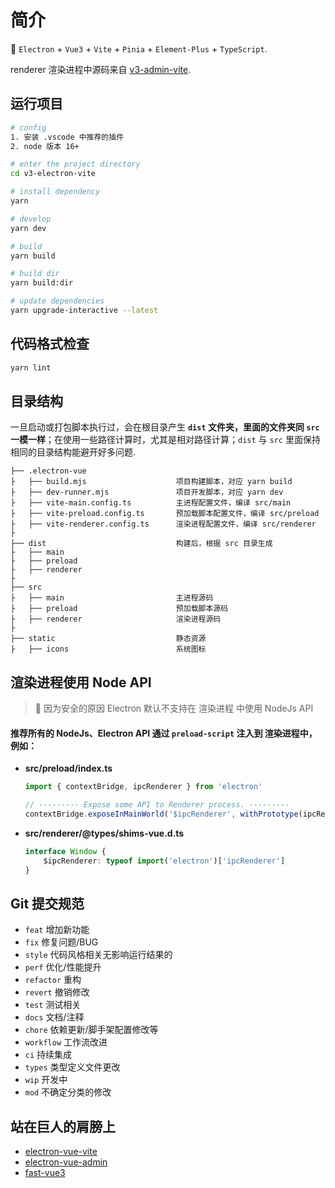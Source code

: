 # 简介

🥳 `Electron` + `Vue3` + `Vite` + `Pinia` + `Element-Plus` + `TypeScript`.

renderer 渲染进程中源码来自 [v3-admin-vite](https://github.com/un-pany/v3-admin-vite).

## 运行项目

```bash
# config
1. 安装 .vscode 中推荐的插件
2. node 版本 16+

# enter the project directory
cd v3-electron-vite

# install dependency
yarn

# develop
yarn dev

# build
yarn build

# build dir
yarn build:dir

# update dependencies
yarn upgrade-interactive --latest
```

## 代码格式检查

```bash
yarn lint
```

## 目录结构

一旦启动或打包脚本执行过，会在根目录产生 **`dist` 文件夹，里面的文件夹同 `src` 一模一样**；在使用一些路径计算时，尤其是相对路径计算；`dist` 与 `src` 里面保持相同的目录结构能避开好多问题.

```tree
├── .electron-vue
├   ├── build.mjs                    项目构建脚本，对应 yarn build
├   ├── dev-runner.mjs               项目开发脚本，对应 yarn dev
├   ├── vite-main.config.ts          主进程配置文件，编译 src/main
├   ├── vite-preload.config.ts       预加载脚本配置文件，编译 src/preload
├   ├── vite-renderer.config.ts      渲染进程配置文件，编译 src/renderer
├
├── dist                             构建后，根据 src 目录生成
├   ├── main
├   ├── preload
├   ├── renderer
├
├── src
├   ├── main                         主进程源码
├   ├── preload                      预加载脚本源码
├   ├── renderer                     渲染进程源码
├
├── static                           静态资源
├   ├── icons                        系统图标
```

## 渲染进程使用 Node API

> 🚧 因为安全的原因 Electron 默认不支持在 渲染进程 中使用 NodeJs API

#### 推荐所有的 NodeJs、Electron API 通过 `preload-script` 注入到 渲染进程中，例如：

-   **src/preload/index.ts**

    ```typescript
    import { contextBridge, ipcRenderer } from 'electron'

    // --------- Expose some API to Renderer process. ---------
    contextBridge.exposeInMainWorld('$ipcRenderer', withPrototype(ipcRenderer))
    ```

-   **src/renderer/@types/shims-vue.d.ts**

    ```typescript
    interface Window {
        $ipcRenderer: typeof import('electron')['ipcRenderer']
    }
    ```

## Git 提交规范

-   `feat` 增加新功能
-   `fix` 修复问题/BUG
-   `style` 代码风格相关无影响运行结果的
-   `perf` 优化/性能提升
-   `refactor` 重构
-   `revert` 撤销修改
-   `test` 测试相关
-   `docs` 文档/注释
-   `chore` 依赖更新/脚手架配置修改等
-   `workflow` 工作流改进
-   `ci` 持续集成
-   `types` 类型定义文件更改
-   `wip` 开发中
-   `mod` 不确定分类的修改

## 站在巨人的肩膀上

-   [electron-vue-vite](https://github.com/caoxiemeihao/electron-vue-vite)
-   [electron-vue-admin](https://github.com/PanJiaChen/electron-vue-admin)
-   [fast-vue3](https://github.com/study-vue3/fast-vue3)
